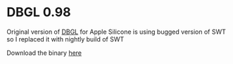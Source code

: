 # DBGL 0.98

Original version of [DBGL](http://dbgl.org) for Apple Silicone is using bugged version of SWT so I replaced it with nightly build of SWT

Download the binary [here](https://github.com/egorpe/DBGL/releases/download/0.98/dbgl098-arm.dmg)
